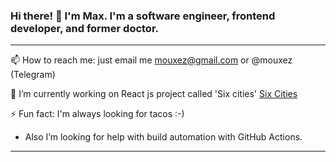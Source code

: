 ### Hi there! 👋 I'm Max. I'm a software engineer, frontend developer, and former doctor.

---

📫 How to reach me: just email me mouxez@gmail.com or @mouxez (Telegram)

🔭 I’m currently working on React js project called 'Six cities' [Six Cities](https://github.com/mouxez/1025673-six-cities-4)

⚡ Fun fact: I'm always looking for tacos :-)

* Also I’m looking for help with build automation with GitHub Actions.

---

<!--
**mouxez/mouxez** is a ✨ _special_ ✨ repository because its `README.md` (this file) appears on your GitHub profile.

Here are some ideas to get you started:

- 🔭 I’m currently working on ...
- 🌱 I’m currently learning ...
- 👯 I’m looking to collaborate on ...
- 🤔 I’m looking for help with ...
- 💬 Ask me about ...
- 📫 How to reach me: ...
- 😄 Pronouns: ...
- ⚡ Fun fact: ...
-->

